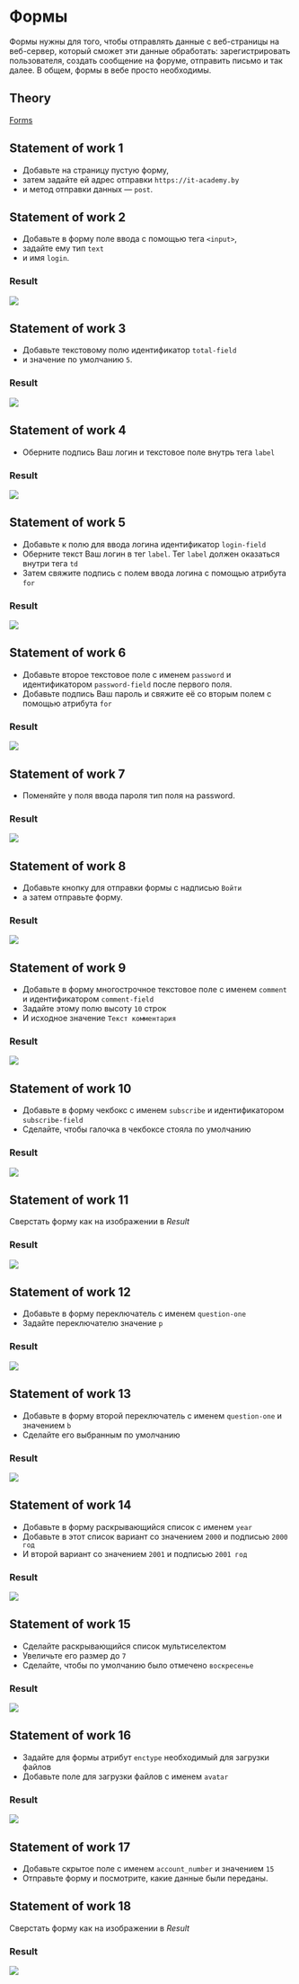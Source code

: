 # Формы
Формы нужны для того, чтобы отправлять данные с веб-страницы на веб-сервер, который сможет эти данные обработать: зарегистрировать пользователя, создать сообщение на форуме, отправить письмо и так далее. В общем, формы в вебе просто необходимы.


## Theory
[Forms](https://github.com/rakavets/html-coding/wiki/Forms#forms)


## Statement of work 1
- Добавьте на страницу пустую форму,
- затем задайте ей адрес отправки `https://it-academy.by`
- и метод отправки данных — `post`.


## Statement of work 2
- Добавьте в форму поле ввода с помощью тега `<input>`,
- задайте ему тип `text`
- и имя `login`.
### Result
![](technical-specification-images/task2.png)


## Statement of work 3
- Добавьте текстовому полю идентификатор `total-field`
- и значение по умолчанию `5`.
### Result
![](technical-specification-images/task3.png)


## Statement of work 4
- Оберните подпись Ваш логин и текстовое поле внутрь тега `label`
### Result
![](technical-specification-images/task4.png)


## Statement of work 5
- Добавьте к полю для ввода логина идентификатор `login-field`
- Оберните текст Ваш логин в тег `label`. Тег `label` должен оказаться внутри тега `td`
- Затем свяжите подпись с полем ввода логина с помощью атрибута `for`
### Result
![](technical-specification-images/task5.png)


## Statement of work 6
- Добавьте второе текстовое поле с именем `password` и идентификатором `password-field` после первого поля.
- Добавьте подпись Ваш пароль и свяжите её со вторым полем с помощью атрибута `for`
### Result
![](technical-specification-images/task6.png)


## Statement of work 7
- Поменяйте у поля ввода пароля тип поля на password.
### Result
![](technical-specification-images/task7.png)


## Statement of work 8
- Добавьте кнопку для отправки формы с надписью `Войти`
- а затем отправьте форму.
### Result
![](technical-specification-images/task8.png)


## Statement of work 9
- Добавьте в форму многострочное текстовое поле с именем `comment` и идентификатором `comment-field`
- Задайте этому полю высоту `10` строк
- И исходное значение `Текст комментария`
### Result
![](technical-specification-images/task9.png)


## Statement of work 10
- Добавьте в форму чекбокс с именем `subscribe` и идентификатором `subscribe-field`
- Сделайте, чтобы галочка в чекбоксе стояла по умолчанию
### Result
![](technical-specification-images/task10.png)


## Statement of work 11
Сверстать форму как на изображении в *Result*
### Result
![](technical-specification-images/task11.png)


## Statement of work 12
- Добавьте в форму переключатель с именем `question-one`
- Задайте переключателю значение `p`
### Result
![](technical-specification-images/task12.png)


## Statement of work 13
- Добавьте в форму второй переключатель с именем `question-one` и значением `b`
- Сделайте его выбранным по умолчанию
### Result
![](technical-specification-images/task13.png)


## Statement of work 14
- Добавьте в форму раскрывающийся список с именем `year`
- Добавьте в этот список вариант со значением `2000` и подписью `2000 год`
- И второй вариант со значением `2001` и подписью `2001 год`
### Result
![](technical-specification-images/task14.png)


## Statement of work 15
- Сделайте раскрывающийся список мультиселектом
- Увеличьте его размер до `7`
- Сделайте, чтобы по умолчанию было отмечено `воскресенье`
### Result
![](technical-specification-images/task15.png)


## Statement of work 16
- Задайте для формы атрибут `enctype` необходимый для загрузки файлов
- Добавьте поле для загрузки файлов с именем `avatar`
### Result
![](technical-specification-images/task16.png)


## Statement of work 17
- Добавьте скрытое поле с именем `account_number` и значением `15`
- Отправьте форму и посмотрите, какие данные были переданы.


## Statement of work 18
Сверстать форму как на изображении в *Result*
### Result
![](technical-specification-images/task.png)